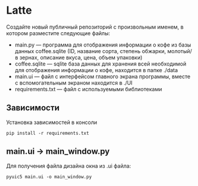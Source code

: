 # Latte
Создайте новый публичный репозиторий с произвольным именем, в котором разместите следующие файлы:
- main.py — программа для отображения информации о кофе из базы данных coffee.sqlite (ID, название сорта, степень обжарки, молотый/в зернах, описание вкуса, цена, объем упаковки)
- coffee.sqlite — sqlite база данных для хранения всей необходимой для отображения информации о кофе, находится в папке ./data
- main.ui — файл с интерфейсом главного экрана программы, вместе с вспомогательным экраном находится в ./UI
- requirements.txt — файл с используемыми библиотеками

## Зависимости
Установка зависимостей в консоли
```
pip install -r requirements.txt
```

## main.ui -> main_window.py
Для получения файла дизайна окна из .ui файла:
```
pyuic5 main.ui -o main_window.py
```
